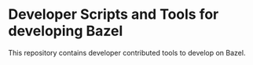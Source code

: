 # Developer Scripts and Tools for developing Bazel

This repository contains developer contributed tools to develop on Bazel.
